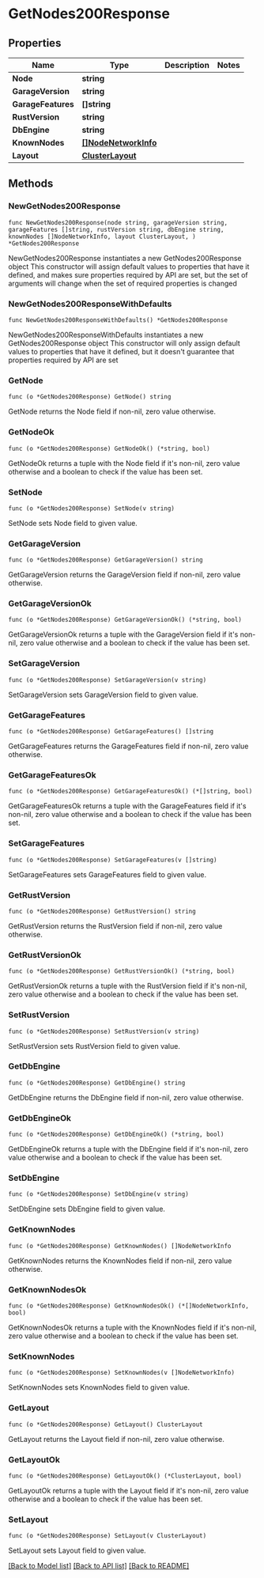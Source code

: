 # GetNodes200Response

## Properties

Name | Type | Description | Notes
------------ | ------------- | ------------- | -------------
**Node** | **string** |  | 
**GarageVersion** | **string** |  | 
**GarageFeatures** | **[]string** |  | 
**RustVersion** | **string** |  | 
**DbEngine** | **string** |  | 
**KnownNodes** | [**[]NodeNetworkInfo**](NodeNetworkInfo.md) |  | 
**Layout** | [**ClusterLayout**](ClusterLayout.md) |  | 

## Methods

### NewGetNodes200Response

`func NewGetNodes200Response(node string, garageVersion string, garageFeatures []string, rustVersion string, dbEngine string, knownNodes []NodeNetworkInfo, layout ClusterLayout, ) *GetNodes200Response`

NewGetNodes200Response instantiates a new GetNodes200Response object
This constructor will assign default values to properties that have it defined,
and makes sure properties required by API are set, but the set of arguments
will change when the set of required properties is changed

### NewGetNodes200ResponseWithDefaults

`func NewGetNodes200ResponseWithDefaults() *GetNodes200Response`

NewGetNodes200ResponseWithDefaults instantiates a new GetNodes200Response object
This constructor will only assign default values to properties that have it defined,
but it doesn't guarantee that properties required by API are set

### GetNode

`func (o *GetNodes200Response) GetNode() string`

GetNode returns the Node field if non-nil, zero value otherwise.

### GetNodeOk

`func (o *GetNodes200Response) GetNodeOk() (*string, bool)`

GetNodeOk returns a tuple with the Node field if it's non-nil, zero value otherwise
and a boolean to check if the value has been set.

### SetNode

`func (o *GetNodes200Response) SetNode(v string)`

SetNode sets Node field to given value.


### GetGarageVersion

`func (o *GetNodes200Response) GetGarageVersion() string`

GetGarageVersion returns the GarageVersion field if non-nil, zero value otherwise.

### GetGarageVersionOk

`func (o *GetNodes200Response) GetGarageVersionOk() (*string, bool)`

GetGarageVersionOk returns a tuple with the GarageVersion field if it's non-nil, zero value otherwise
and a boolean to check if the value has been set.

### SetGarageVersion

`func (o *GetNodes200Response) SetGarageVersion(v string)`

SetGarageVersion sets GarageVersion field to given value.


### GetGarageFeatures

`func (o *GetNodes200Response) GetGarageFeatures() []string`

GetGarageFeatures returns the GarageFeatures field if non-nil, zero value otherwise.

### GetGarageFeaturesOk

`func (o *GetNodes200Response) GetGarageFeaturesOk() (*[]string, bool)`

GetGarageFeaturesOk returns a tuple with the GarageFeatures field if it's non-nil, zero value otherwise
and a boolean to check if the value has been set.

### SetGarageFeatures

`func (o *GetNodes200Response) SetGarageFeatures(v []string)`

SetGarageFeatures sets GarageFeatures field to given value.


### GetRustVersion

`func (o *GetNodes200Response) GetRustVersion() string`

GetRustVersion returns the RustVersion field if non-nil, zero value otherwise.

### GetRustVersionOk

`func (o *GetNodes200Response) GetRustVersionOk() (*string, bool)`

GetRustVersionOk returns a tuple with the RustVersion field if it's non-nil, zero value otherwise
and a boolean to check if the value has been set.

### SetRustVersion

`func (o *GetNodes200Response) SetRustVersion(v string)`

SetRustVersion sets RustVersion field to given value.


### GetDbEngine

`func (o *GetNodes200Response) GetDbEngine() string`

GetDbEngine returns the DbEngine field if non-nil, zero value otherwise.

### GetDbEngineOk

`func (o *GetNodes200Response) GetDbEngineOk() (*string, bool)`

GetDbEngineOk returns a tuple with the DbEngine field if it's non-nil, zero value otherwise
and a boolean to check if the value has been set.

### SetDbEngine

`func (o *GetNodes200Response) SetDbEngine(v string)`

SetDbEngine sets DbEngine field to given value.


### GetKnownNodes

`func (o *GetNodes200Response) GetKnownNodes() []NodeNetworkInfo`

GetKnownNodes returns the KnownNodes field if non-nil, zero value otherwise.

### GetKnownNodesOk

`func (o *GetNodes200Response) GetKnownNodesOk() (*[]NodeNetworkInfo, bool)`

GetKnownNodesOk returns a tuple with the KnownNodes field if it's non-nil, zero value otherwise
and a boolean to check if the value has been set.

### SetKnownNodes

`func (o *GetNodes200Response) SetKnownNodes(v []NodeNetworkInfo)`

SetKnownNodes sets KnownNodes field to given value.


### GetLayout

`func (o *GetNodes200Response) GetLayout() ClusterLayout`

GetLayout returns the Layout field if non-nil, zero value otherwise.

### GetLayoutOk

`func (o *GetNodes200Response) GetLayoutOk() (*ClusterLayout, bool)`

GetLayoutOk returns a tuple with the Layout field if it's non-nil, zero value otherwise
and a boolean to check if the value has been set.

### SetLayout

`func (o *GetNodes200Response) SetLayout(v ClusterLayout)`

SetLayout sets Layout field to given value.



[[Back to Model list]](../README.md#documentation-for-models) [[Back to API list]](../README.md#documentation-for-api-endpoints) [[Back to README]](../README.md)


